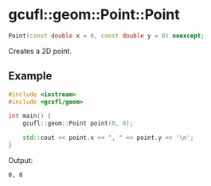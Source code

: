 # gcufl::geom::Point::Point
```cpp
Point(const double x = 0, const double y = 0) noexcept;
```
Creates a 2D point.
## Example
```cpp
#include <iostream>
#include <gcufl/geom>

int main() {
	gcufl::geom::Point point(0, 0);

	std::cout << point.x << ", " << point.y << '\n';
}
```
Output:
```
0, 0
```
